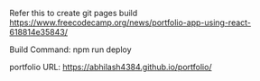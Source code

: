 
Refer this to create git pages build
https://www.freecodecamp.org/news/portfolio-app-using-react-618814e35843/ 

Build Command:
npm run deploy

portfolio URL:
https://abhilash4384.github.io/portfolio/